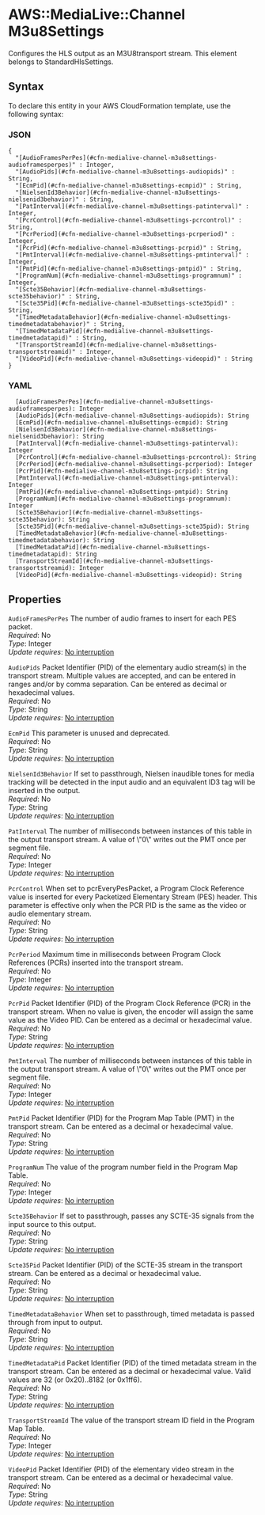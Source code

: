 # AWS::MediaLive::Channel M3u8Settings<a name="aws-properties-medialive-channel-m3u8settings"></a>

Configures the HLS output as an M3U8transport stream\. This element belongs to StandardHlsSettings\.

## Syntax<a name="aws-properties-medialive-channel-m3u8settings-syntax"></a>

To declare this entity in your AWS CloudFormation template, use the following syntax:

### JSON<a name="aws-properties-medialive-channel-m3u8settings-syntax.json"></a>

```
{
  "[AudioFramesPerPes](#cfn-medialive-channel-m3u8settings-audioframesperpes)" : Integer,
  "[AudioPids](#cfn-medialive-channel-m3u8settings-audiopids)" : String,
  "[EcmPid](#cfn-medialive-channel-m3u8settings-ecmpid)" : String,
  "[NielsenId3Behavior](#cfn-medialive-channel-m3u8settings-nielsenid3behavior)" : String,
  "[PatInterval](#cfn-medialive-channel-m3u8settings-patinterval)" : Integer,
  "[PcrControl](#cfn-medialive-channel-m3u8settings-pcrcontrol)" : String,
  "[PcrPeriod](#cfn-medialive-channel-m3u8settings-pcrperiod)" : Integer,
  "[PcrPid](#cfn-medialive-channel-m3u8settings-pcrpid)" : String,
  "[PmtInterval](#cfn-medialive-channel-m3u8settings-pmtinterval)" : Integer,
  "[PmtPid](#cfn-medialive-channel-m3u8settings-pmtpid)" : String,
  "[ProgramNum](#cfn-medialive-channel-m3u8settings-programnum)" : Integer,
  "[Scte35Behavior](#cfn-medialive-channel-m3u8settings-scte35behavior)" : String,
  "[Scte35Pid](#cfn-medialive-channel-m3u8settings-scte35pid)" : String,
  "[TimedMetadataBehavior](#cfn-medialive-channel-m3u8settings-timedmetadatabehavior)" : String,
  "[TimedMetadataPid](#cfn-medialive-channel-m3u8settings-timedmetadatapid)" : String,
  "[TransportStreamId](#cfn-medialive-channel-m3u8settings-transportstreamid)" : Integer,
  "[VideoPid](#cfn-medialive-channel-m3u8settings-videopid)" : String
}
```

### YAML<a name="aws-properties-medialive-channel-m3u8settings-syntax.yaml"></a>

```
  [AudioFramesPerPes](#cfn-medialive-channel-m3u8settings-audioframesperpes): Integer
  [AudioPids](#cfn-medialive-channel-m3u8settings-audiopids): String
  [EcmPid](#cfn-medialive-channel-m3u8settings-ecmpid): String
  [NielsenId3Behavior](#cfn-medialive-channel-m3u8settings-nielsenid3behavior): String
  [PatInterval](#cfn-medialive-channel-m3u8settings-patinterval): Integer
  [PcrControl](#cfn-medialive-channel-m3u8settings-pcrcontrol): String
  [PcrPeriod](#cfn-medialive-channel-m3u8settings-pcrperiod): Integer
  [PcrPid](#cfn-medialive-channel-m3u8settings-pcrpid): String
  [PmtInterval](#cfn-medialive-channel-m3u8settings-pmtinterval): Integer
  [PmtPid](#cfn-medialive-channel-m3u8settings-pmtpid): String
  [ProgramNum](#cfn-medialive-channel-m3u8settings-programnum): Integer
  [Scte35Behavior](#cfn-medialive-channel-m3u8settings-scte35behavior): String
  [Scte35Pid](#cfn-medialive-channel-m3u8settings-scte35pid): String
  [TimedMetadataBehavior](#cfn-medialive-channel-m3u8settings-timedmetadatabehavior): String
  [TimedMetadataPid](#cfn-medialive-channel-m3u8settings-timedmetadatapid): String
  [TransportStreamId](#cfn-medialive-channel-m3u8settings-transportstreamid): Integer
  [VideoPid](#cfn-medialive-channel-m3u8settings-videopid): String
```

## Properties<a name="aws-properties-medialive-channel-m3u8settings-properties"></a>

`AudioFramesPerPes`  <a name="cfn-medialive-channel-m3u8settings-audioframesperpes"></a>
The number of audio frames to insert for each PES packet\.  
*Required*: No  
*Type*: Integer  
*Update requires*: [No interruption](https://docs.aws.amazon.com/AWSCloudFormation/latest/UserGuide/using-cfn-updating-stacks-update-behaviors.html#update-no-interrupt)

`AudioPids`  <a name="cfn-medialive-channel-m3u8settings-audiopids"></a>
Packet Identifier \(PID\) of the elementary audio stream\(s\) in the transport stream\. Multiple values are accepted, and can be entered in ranges and/or by comma separation\. Can be entered as decimal or hexadecimal values\.  
*Required*: No  
*Type*: String  
*Update requires*: [No interruption](https://docs.aws.amazon.com/AWSCloudFormation/latest/UserGuide/using-cfn-updating-stacks-update-behaviors.html#update-no-interrupt)

`EcmPid`  <a name="cfn-medialive-channel-m3u8settings-ecmpid"></a>
This parameter is unused and deprecated\.  
*Required*: No  
*Type*: String  
*Update requires*: [No interruption](https://docs.aws.amazon.com/AWSCloudFormation/latest/UserGuide/using-cfn-updating-stacks-update-behaviors.html#update-no-interrupt)

`NielsenId3Behavior`  <a name="cfn-medialive-channel-m3u8settings-nielsenid3behavior"></a>
If set to passthrough, Nielsen inaudible tones for media tracking will be detected in the input audio and an equivalent ID3 tag will be inserted in the output\.  
*Required*: No  
*Type*: String  
*Update requires*: [No interruption](https://docs.aws.amazon.com/AWSCloudFormation/latest/UserGuide/using-cfn-updating-stacks-update-behaviors.html#update-no-interrupt)

`PatInterval`  <a name="cfn-medialive-channel-m3u8settings-patinterval"></a>
The number of milliseconds between instances of this table in the output transport stream\. A value of \\"0\\" writes out the PMT once per segment file\.  
*Required*: No  
*Type*: Integer  
*Update requires*: [No interruption](https://docs.aws.amazon.com/AWSCloudFormation/latest/UserGuide/using-cfn-updating-stacks-update-behaviors.html#update-no-interrupt)

`PcrControl`  <a name="cfn-medialive-channel-m3u8settings-pcrcontrol"></a>
When set to pcrEveryPesPacket, a Program Clock Reference value is inserted for every Packetized Elementary Stream \(PES\) header\. This parameter is effective only when the PCR PID is the same as the video or audio elementary stream\.  
*Required*: No  
*Type*: String  
*Update requires*: [No interruption](https://docs.aws.amazon.com/AWSCloudFormation/latest/UserGuide/using-cfn-updating-stacks-update-behaviors.html#update-no-interrupt)

`PcrPeriod`  <a name="cfn-medialive-channel-m3u8settings-pcrperiod"></a>
Maximum time in milliseconds between Program Clock References \(PCRs\) inserted into the transport stream\.  
*Required*: No  
*Type*: Integer  
*Update requires*: [No interruption](https://docs.aws.amazon.com/AWSCloudFormation/latest/UserGuide/using-cfn-updating-stacks-update-behaviors.html#update-no-interrupt)

`PcrPid`  <a name="cfn-medialive-channel-m3u8settings-pcrpid"></a>
Packet Identifier \(PID\) of the Program Clock Reference \(PCR\) in the transport stream\. When no value is given, the encoder will assign the same value as the Video PID\. Can be entered as a decimal or hexadecimal value\.  
*Required*: No  
*Type*: String  
*Update requires*: [No interruption](https://docs.aws.amazon.com/AWSCloudFormation/latest/UserGuide/using-cfn-updating-stacks-update-behaviors.html#update-no-interrupt)

`PmtInterval`  <a name="cfn-medialive-channel-m3u8settings-pmtinterval"></a>
The number of milliseconds between instances of this table in the output transport stream\. A value of \\"0\\" writes out the PMT once per segment file\.  
*Required*: No  
*Type*: Integer  
*Update requires*: [No interruption](https://docs.aws.amazon.com/AWSCloudFormation/latest/UserGuide/using-cfn-updating-stacks-update-behaviors.html#update-no-interrupt)

`PmtPid`  <a name="cfn-medialive-channel-m3u8settings-pmtpid"></a>
Packet Identifier \(PID\) for the Program Map Table \(PMT\) in the transport stream\. Can be entered as a decimal or hexadecimal value\.  
*Required*: No  
*Type*: String  
*Update requires*: [No interruption](https://docs.aws.amazon.com/AWSCloudFormation/latest/UserGuide/using-cfn-updating-stacks-update-behaviors.html#update-no-interrupt)

`ProgramNum`  <a name="cfn-medialive-channel-m3u8settings-programnum"></a>
The value of the program number field in the Program Map Table\.  
*Required*: No  
*Type*: Integer  
*Update requires*: [No interruption](https://docs.aws.amazon.com/AWSCloudFormation/latest/UserGuide/using-cfn-updating-stacks-update-behaviors.html#update-no-interrupt)

`Scte35Behavior`  <a name="cfn-medialive-channel-m3u8settings-scte35behavior"></a>
If set to passthrough, passes any SCTE\-35 signals from the input source to this output\.  
*Required*: No  
*Type*: String  
*Update requires*: [No interruption](https://docs.aws.amazon.com/AWSCloudFormation/latest/UserGuide/using-cfn-updating-stacks-update-behaviors.html#update-no-interrupt)

`Scte35Pid`  <a name="cfn-medialive-channel-m3u8settings-scte35pid"></a>
Packet Identifier \(PID\) of the SCTE\-35 stream in the transport stream\. Can be entered as a decimal or hexadecimal value\.  
*Required*: No  
*Type*: String  
*Update requires*: [No interruption](https://docs.aws.amazon.com/AWSCloudFormation/latest/UserGuide/using-cfn-updating-stacks-update-behaviors.html#update-no-interrupt)

`TimedMetadataBehavior`  <a name="cfn-medialive-channel-m3u8settings-timedmetadatabehavior"></a>
When set to passthrough, timed metadata is passed through from input to output\.  
*Required*: No  
*Type*: String  
*Update requires*: [No interruption](https://docs.aws.amazon.com/AWSCloudFormation/latest/UserGuide/using-cfn-updating-stacks-update-behaviors.html#update-no-interrupt)

`TimedMetadataPid`  <a name="cfn-medialive-channel-m3u8settings-timedmetadatapid"></a>
Packet Identifier \(PID\) of the timed metadata stream in the transport stream\. Can be entered as a decimal or hexadecimal value\. Valid values are 32 \(or 0x20\)\.\.8182 \(or 0x1ff6\)\.  
*Required*: No  
*Type*: String  
*Update requires*: [No interruption](https://docs.aws.amazon.com/AWSCloudFormation/latest/UserGuide/using-cfn-updating-stacks-update-behaviors.html#update-no-interrupt)

`TransportStreamId`  <a name="cfn-medialive-channel-m3u8settings-transportstreamid"></a>
The value of the transport stream ID field in the Program Map Table\.  
*Required*: No  
*Type*: Integer  
*Update requires*: [No interruption](https://docs.aws.amazon.com/AWSCloudFormation/latest/UserGuide/using-cfn-updating-stacks-update-behaviors.html#update-no-interrupt)

`VideoPid`  <a name="cfn-medialive-channel-m3u8settings-videopid"></a>
Packet Identifier \(PID\) of the elementary video stream in the transport stream\. Can be entered as a decimal or hexadecimal value\.  
*Required*: No  
*Type*: String  
*Update requires*: [No interruption](https://docs.aws.amazon.com/AWSCloudFormation/latest/UserGuide/using-cfn-updating-stacks-update-behaviors.html#update-no-interrupt)